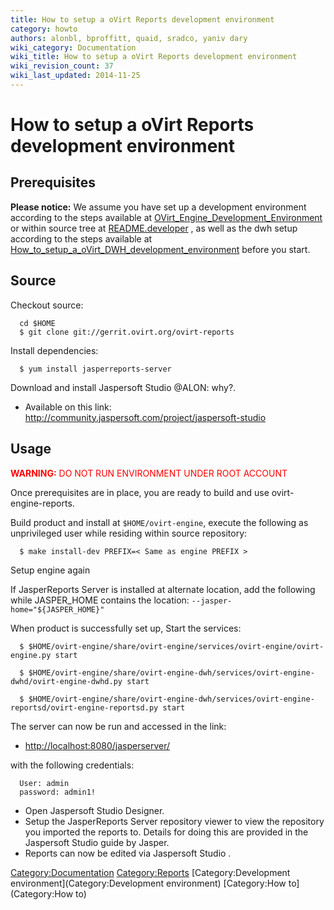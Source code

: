 ```yaml
---
title: How to setup a oVirt Reports development environment
category: howto
authors: alonbl, bproffitt, quaid, sradco, yaniv dary
wiki_category: Documentation
wiki_title: How to setup a oVirt Reports development environment
wiki_revision_count: 37
wiki_last_updated: 2014-11-25
---
```


# How to setup a oVirt Reports development environment

## Prerequisites

<b>Please notice:</b> We assume you have set up a development environment according to the steps available at [OVirt_Engine_Development_Environment](http://www.ovirt.org/OVirt_Engine_Development_Environment) or within source tree at [README.developer](http://gerrit.ovirt.org/gitweb?p=ovirt-engine.git;a=blob;f=README.developer;hb=HEAD) , as well as the dwh setup according to the steps available at [How_to_setup_a_oVirt_DWH_development_environment](http://www.ovirt.org/index.php?title=How_to_setup_a_oVirt_DWH_development_environment) before you start.

## Source

Checkout source:

      cd $HOME
      $ git clone git://gerrit.ovirt.org/ovirt-reports

Install dependencies:

      $ yum install jasperreports-server

Download and install Jaspersoft Studio @ALON: why?.

*   Available on this link: <http://community.jaspersoft.com/project/jaspersoft-studio>

## Usage

<font color=red><b>WARNING:</b> DO NOT RUN ENVIRONMENT UNDER ROOT ACCOUNT</font>

Once prerequisites are in place, you are ready to build and use ovirt-engine-reports.

Build product and install at `$HOME/ovirt-engine`, execute the following as unprivileged user while residing within source repository:

      $ make install-dev PREFIX=< Same as engine PREFIX >

Setup engine again

If JasperReports Server is installed at alternate location, add the following while JASPER_HOME contains the location: `--jasper-home="${JASPER_HOME}"`

When product is successfully set up, Start the services:

      $ $HOME/ovirt-engine/share/ovirt-engine/services/ovirt-engine/ovirt-engine.py start

      $ $HOME/ovirt-engine/share/ovirt-engine-dwh/services/ovirt-engine-dwhd/ovirt-engine-dwhd.py start

      $ $HOME/ovirt-engine/share/ovirt-engine-dwh/services/ovirt-engine-reportsd/ovirt-engine-reportsd.py start

The server can now be run and accessed in the link:

*   <http://localhost:8080/jasperserver/>

with the following credentials:

      User: admin
      password: admin1!

*   Open Jaspersoft Studio Designer.
*   Setup the JasperReports Server repository viewer to view the repository you imported the reports to. Details for doing this are provided in the Jaspersoft Studio guide by Jasper.
*   Reports can now be edited via Jaspersoft Studio .

<Category:Documentation> <Category:Reports> [Category:Development environment](Category:Development environment) [Category:How to](Category:How to)
